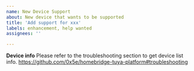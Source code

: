 ```yaml
---
name: New Device Support
about: New device that wants to be supported
title: 'Add support for xxx'
labels: enhancement, help wanted
assignees: ''

---
```



**Device info**
Please refer to the troubleshooting section to get device list info. https://github.com/0x5e/homebridge-tuya-platform#troubleshooting
